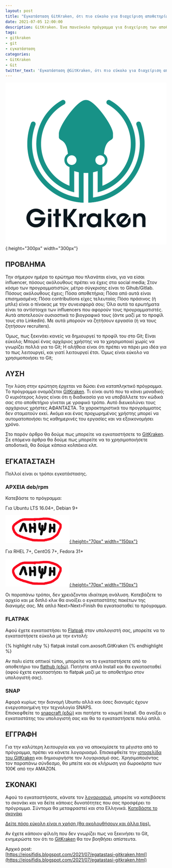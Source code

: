 ```yaml
---
layout: post
title: "Εγκατάσταση GitKraken, ότι πιο εύκολο για διαχείριση αποθετηρίων Git"
date: 2021-07-05 12:00:00
description: GitKraken. Ένα πανεύκολο πρόγραμμα για διαχείριση των αποθετηρίων Git. Πως το εγκαθιστούμε;
tags:
- gitkraken
- git
- εγκατάσταση
categories:
- GitKraken
- Git
twitter_text: 'Εγκατάσταση @GitKraken, ότι πιο εύκολο για διαχείριση αποθετηρίων #Git'
---
```


![GitKraken logo](/post_images/gitkraken/gitkraken-logo-dark-sq.png "GitKraken logo"){:height="300px" width="300px"}


## ΠΡΟΒΛΗΜΑ 

Την σήμερον ημέρα το ερώτημα που πλανάται είναι, για να είσαι influencer, πόσους ακόλουθους πρέπει να έχεις στα social media; Στον κόσμο των προγραμματιστών, μέτρο σύγκρισης είναι το Gihub/Gitlab. Πόσους ακόλουθους έχεις; Πόσα αποθετήρια; Πόσα από αυτά είναι επισημασμένα; Πόσα contributions είχες τελευταία; Πόσο πράσινος (ή μπλε) είναι ο πίνακας με την συνεισφορά σου; Όλα αυτά τα ερωτήματα είναι τα αντίστοιχα των influencers που αφορούν τους προγραμματιστές. Αυτά αποτελεούν ουσιαστικά το βιογραφικό τους (άντε μαζί με το προφίλ τους στο Linkedin). Με αυτά μπορούν να ζητήσουν εργασία (ή να τους ζητήσουν recruiters). 

Όμως, πως ξεκινάει κανείς να δημιουργεί το προφίλ του στο Git; Είναι εύκολο; Μπορεί ένας αρχάριος χρήστης να το χρησιμοποιεί χωρίς να γνωρίζει πολλά για το Git; Η αλήθεια είναι ότι πρέπει να πάρει μια ιδέα για το πως λειτουργεί, και γιατί λειτουργεί έτσι. Όμως είναι εύκολο να χρησιμοποιήσει το Git; 

## ΛΥΣΗ 

Την λύση στην ερώτηση έρχεται να δώσει ένα καταπληκτικό πρόγραμμα. Το πρόγραμμα ονομάζεται [GitKraken](https://gitkraken.link/iosifidis). Τι είναι αυτό που το κάνει μοναδικό; Ο κυριότερος λόγος είναι ότι η διαδικασία για να υποβάλλετε τον κώδικά σας στο αποθετήριο γίνεται με γραφικό τρόπο. Αυτό διευκολύνει τους αρχάριους χρήστες ΑΦΑΝΤΑΣΤΑ. Τα χαρακτηριστικά του προγράμματος δεν σταματούν εκεί. Ακόμα και ένας προχωρημένος χρήστης μπορεί να αυτοματοποιήσει τις καθημερινές του εργασίες και να εξοικονομήσει χρόνο. 

Στο παρόν άρθρο θα δούμε πως μπορείτε να εγκαταστήσετε το [GitKraken](https://gitkraken.link/iosifidis). Σε επόμενα άρθρα θα δούμε πως μπορείτε να το χρησιμοποιήσετε αποδοτικά, θα δούμε κάποια κολπάκια κλπ. 

## ΕΓΚΑΤΑΣΤΑΣΗ 

Πολλοί είναι οι τρόποι εγκατάστασης. 

### ΑΡΧΕΙΑ deb/rpm 

Κατεβάστε το πρόγραμμα: 

Για Ubuntu LTS 16.04+, Debian 9+

[![Download](/post_images/download.png "Download"){:height="70px" width="150px"}](https://www.gitkraken.com/download/linux-deb)


Για RHEL 7+, CentOS 7+, Fedora 31+

[![Download](/post_images/download.png "Download"){:height="70px" width="150px"}](https://www.gitkraken.com/download/linux-rpm)

Οι παραπάνω τρόποι, δεν χρειάζονται ιδιαίτερη ανάλυση. Κατεβάζετε το αρχείο και με διπλό κλικ θα ανοίξει ο εγκαταστάτης πακέτων της διανομής σας. Με απλό Next>Next>Finish θα εγκατασταθεί το πρόγραμμα. 

### FLATPAK 

Αφού έχετε εγκαταστήσει το [Flatpak](https://eiosifidis.blogspot.com/2019/12/opensuse-flatpak.html) στον υπολογιστή σας, μπορείτε να το εγκαταστήσετε εύκολα με την εντολή:

{% highlight ruby %}
flatpak install com.axosoft.GitKraken
{% endhighlight %}

Αν παλι είστε οπτικοί τύποι, μπορείτε να το εγκαταστήσετε από το αποθετήριο του [flathub (εδώ)](https://flathub.org/apps/details/com.axosoft.GitKraken). Πατήστε απλά Install και θα εγκατασταθεί (αφού έχετε εγκαταστήσει το flatpak μαζί με το αποθετήριο στον υπολογιστή σας).

### SNAP 

Αφορά κυρίως την διανομή Ubuntu αλλά και όσες διανομές έχουν ενεργοποιημένη την τεχνολογία SNAPS.  
Επισκεφθείτε το [snapcraft (εδώ)](https://snapcraft.io/gitkraken) και πατήστε το κουμπί Install. Θα ανοίξει ο εγκαταστάτης του υπολογιστή σας και θα το εγκαταστήσετε πολύ απλά. 

## ΕΓΓΡΑΦΗ 

Για την καλύτερη λειτουργία και για να αποκομίσετε τα μέγιστα από το πρόγραμμα, πρέπει να κάνετε λογαριασμό. Επισκεφθείτε την [ιστοσελίδα του GitKraken](https://gitkraken.link/iosifidis) και δημιουργήστε τον λογαριασμό σας. Χρησιμοποιόντας τον παραπάνω σύνδεσμο, θα μπείτε και σε κλήρωση για δωροκάρτα των 100€ από την AMAZON. 


## ΣΚΟΝΑΚΙ 

Αφού το εγκαταστήσατε, κάνατε τον [λογαριασμό](https://gitkraken.link/iosifidis), μπορείτε να κατεβάσετε το σκονάκι και να δείτε κάποιες δυνατότητες που σας προσφέρει το πρόγραμμα. Σύντομα θα μεταφραστεί και στα Ελληνικά. [Κατεβάστε το σκονάκι](https://www.gitkraken.com/wp-content/uploads/2021/05/gitkraken-github-cheat-sheet.pdf) 

[Δείτε πόσο εύκολη είναι η χρήση (θα ακολουθήσουν και άλλα tips).](https://youtu.be/ub9GfRziCtU)

Αν έχετε κάποιον φίλο/η που δεν γνωρίζει πως να ξεκινήσει το Git, ενημερώστε τον ότι το [GitKraken](https://gitkraken.link/iosifidis) θα τον βοηθήσει απίστευτα.

Αρχικό post:  
[https://eiosifidis.blogspot.com/2021/07/egatastasi-gitkraken.html](https://eiosifidis.blogspot.com/2021/07/egatastasi-gitkraken.html)
